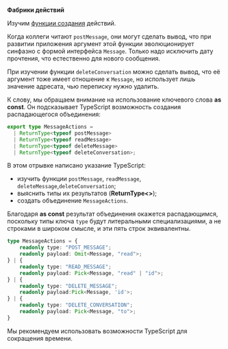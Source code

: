 **Фабрики действий**

Изучим [функции создания](https://codesandbox.io/s/step-2-demo-5-6-xe38p?file=/src/actions.ts:332-789) действий.

Когда коллеги читают `postMessage`, они могут сделать вывод, что при развитии приложения аргумент этой функции эволюционирует синфазно с формой интерфейса `Message`. Только надо исключить дату прочтения, что естественно для нового сообщения.

При изучении функции `deleteConversation` можно сделать вывод, что её аргумент тоже имеет отношение к `Message`, но использует лишь значение адресата, чью переписку нужно удалить.

К слову, мы обращаем внимание на использование ключевого слова **as const**. Он подсказывает TypeScript возможность создания распадающегося объединения:

```ts
export type MessageActions =
  | ReturnType<typeof postMessage>
  | ReturnType<typeof readMessage>
  | ReturnType<typeof deleteMessage>
  | ReturnType<typeof deleteConversation>;
```

В этом отрывке написано указание TypeScript:

- изучить функции `postMessage`, `readMessage`, `deleteMessage`,`deleteConversation`;
- выяснить типы их результатов (**ReturnType<>**);
- создать объединение `MessageActions`.

Благодаря **as const** результат объединения окажется распадающимся, поскольку типы ключа `type` будут литеральными специализациями, а не строками в широком смысле, и эти пять строк эквивалентны.

```ts
type MessageActions = {
    readonly type: "POST_MESSAGE";
    readonly payload: Omit<Message, "read">;
} | {
    readonly type: "READ_MESSAGE";
    readonly payload: Pick<Message, "read" | "id">;
} | {
    readonly type: "DELETE_MESSAGE";
    readonly payload:Pick<Message, 'id'>;
} | {
    readonly type: "DELETE_CONVERSATION";
    readonly payload: Pick<Message, "to">;
}
```

Мы рекомендуем использовать возможности TypeScript для сокращения времени.
